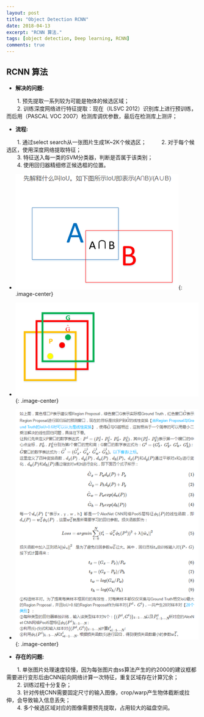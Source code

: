```yaml
---
layout: post
title: "Object Detection RCNN"
date: 2018-04-13
excerpt: "RCNN 算法."
tags: [object detection, Deep learning, RCNN]
comments: true
---
```

## **RCNN 算法** 
* **解决的问题:**  

&ensp;&ensp;&ensp;&ensp;1. 预先提取一系列较为可能是物体的候选区域；  
&ensp;&ensp;&ensp;&ensp;2. 训练深度网络进行特征提取：现在（ILSVC 2012）识别库上进行预训练，而后用（PASCAL VOC 2007）检测库调优参数，最后在检测库上测评；

* **流程:**   

&ensp;&ensp;&ensp;&ensp;1. 通过select search从一张图片生成1K~2K个候选区；  
&ensp;&ensp;&ensp;&ensp;2. 对于每个候选区，使用深度网络提取特征；  
&ensp;&ensp;&ensp;&ensp;3. 特征送入每一类的SVM分类器，判断是否属于该类别；   
&ensp;&ensp;&ensp;&ensp;4. 使用回归器精细修正候选框的位置。

* ![](https://github.com/xmxxiong/xmxxiong.github.io/blob/master/assets/img/R_CNN/IoU.png?raw=true){: .image-center}  

* ![](https://github.com/xmxxiong/xmxxiong.github.io/blob/master/assets/img/R_CNN/1.png?raw=true){: .image-center}  

* ![](https://github.com/xmxxiong/xmxxiong.github.io/blob/master/assets/img/R_CNN/2.png?raw=true){: .image-center}  


* **存在的问题:**   

&ensp;&ensp;&ensp;&ensp;1. 单张图片处理速度较慢，因为每张图片由ss算法产生的约2000的建议框都需要进行变形后由CNN前向网络计算一次特征，重复区域存在计算冗余；    
&ensp;&ensp;&ensp;&ensp;2. 训练过程十分复杂；  
&ensp;&ensp;&ensp;&ensp;3. 针对传统CNN需要固定尺寸的输入图像，crop/warp产生物体截断或拉伸，会导致输入信息丢失；  
&ensp;&ensp;&ensp;&ensp;4. 多个候选区域对应的图像需要预先提取，占用较大的磁盘空间。 